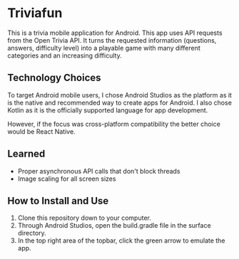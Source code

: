 # Triviafun

This is a trivia mobile application for Android. This app uses API requests from the Open Trivia API. It turns the requested information (questions, answers, difficulty level) into a playable game with many different categories and an increasing difficulty.

## Technology Choices

To target Android mobile users, I chose Android Studios as the platform as it is the native and recommended way to create apps for Android. I also chose Kotlin as it is the officially supported language for app development.

However, if the focus was cross-platform compatibility the better choice would be React Native.

## Learned

- Proper asynchronous API calls that don't block threads
- Image scaling for all screen sizes

## How to Install and Use
1. Clone this repository down to your computer.
2. Through Android Studios, open the build.gradle file in the surface directory.
3. In the top right area of the topbar, click the green arrow to emulate the app.

